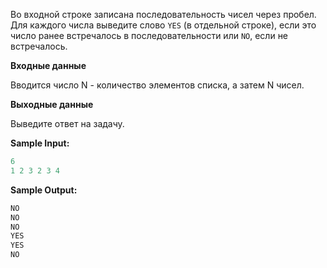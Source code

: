 Во входной строке записана последовательность чисел через пробел. Для каждого числа выведите слово ```YES``` (в отдельной строке), если это число ранее встречалось в последовательности или ```NO```, если не встречалось.

**Входные данные**

Вводится число N - количество элементов списка, а затем N чисел.

**Выходные данные**

Выведите ответ на задачу.

**Sample Input:**

```cpp
6
1 2 3 2 3 4
```


**Sample Output:**

```cpp
NO
NO
NO
YES
YES
NO
```


